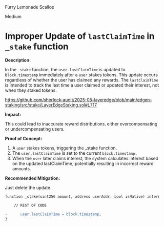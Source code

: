 Furry Lemonade Scallop

Medium

# Improper Update of `lastClaimTime` in `_stake` function

**Description:**

In the `_stake` function, the `user.lastClaimTime` is updated to `block.timestamp` immediately after a `user` stakes tokens. This update occurs regardless of whether the user has claimed any rewards. The `lastClaimTime` is intended to track the last time a user claimed or updated their interest, not when they staked tokens.

https://github.com/sherlock-audit/2025-05-layeredge/blob/main/edgen-staking/src/stake/LayerEdgeStaking.sol#L717

**Impact:** 

This could lead to inaccurate reward distributions, either overcompensating or undercompensating users.

**Proof of Concept:**

1. A `user` stakes tokens, triggering the _stake function.
2. The `user.lastClaimTime` is set to the current `block.timestamp.`
3. When the `user` later claims interest, the system calculates interest based on the updated lastClaimTime, potentially resulting in incorrect reward amounts.

**Recommended Mitigation:**

Just delete the update.

```diff
function _stake(uint256 amount, address userAddr, bool isNative) internal {

    // REST OF CODE

-      user.lastClaimTime = block.timestamp;
}

```